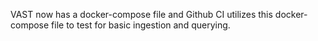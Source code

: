 VAST now has a docker-compose file and Github CI utilizes this docker-compose file to test for basic ingestion and querying.
